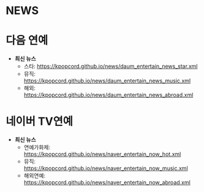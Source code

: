 # NEWS

# 다음 연예
- **최신 뉴스**
   - 스타: https://kpopcord.github.io/news/daum_entertain_news_star.xml  
   - 뮤직: https://kpopcord.github.io/news/daum_entertain_news_music.xml  
   - 해외: https://kpopcord.github.io/news/daum_entertain_news_abroad.xml  

# 네이버 TV연예
- **최신 뉴스**
   - 연예가화제: https://kpopcord.github.io/news/naver_entertain_now_hot.xml  
   - 뮤직: https://kpopcord.github.io/news/naver_entertain_now_music.xml  
   - 해외연예: https://kpopcord.github.io/news/naver_entertain_now_abroad.xml  

